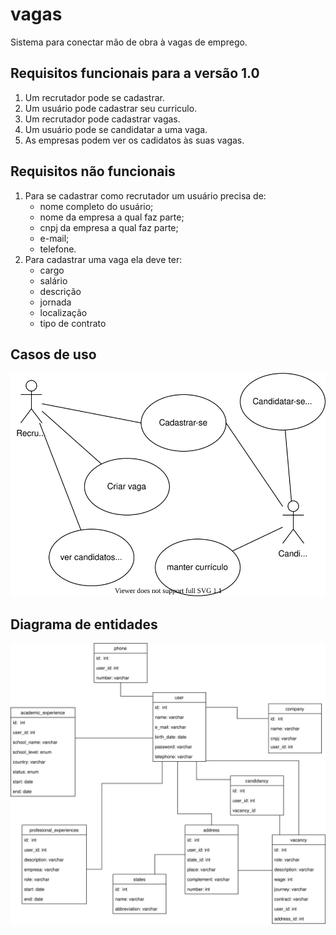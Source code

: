 # vagas
Sistema para conectar mão de obra à vagas de emprego.

## Requisitos funcionais para a versão 1.0
1. Um recrutador pode se cadastrar.
2. Um usuário pode cadastrar seu curriculo.
3. Um recrutador pode cadastrar vagas.
4. Um usuário pode se candidatar a uma vaga.
5. As empresas podem ver os cadidatos às suas vagas.

## Requisitos não funcionais
1. Para se cadastrar como recrutador um usuário precisa de: 
    * nome completo do usuário; 
    * nome da empresa a qual faz parte;
    * cnpj da empresa a qual faz parte;
    * e-mail;
    * telefone.
2. Para cadastrar uma vaga ela deve ter:
    * cargo
    * salário
    * descrição
    * jornada
    * localização
    * tipo de contrato


## Casos de uso
![Diagrama de casos de uso](./diagramas/casos-de-uso.svg)

## Diagrama de entidades
![Diagrama de entidades](./diagramas/entidades.svg)


